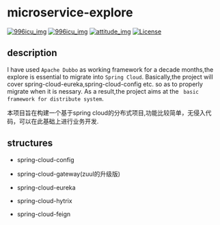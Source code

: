 # microservice-explore

<p align="left">
  <a href="https://996.icu"><img src="https://img.shields.io/badge/link-996.icu-red.svg" alt="996icu_img"></a>
  <a href="https://github.com/996icu/996.ICU/blob/master/LICENSE"><img src="https://img.shields.io/badge/license-Anti%20996-blue.svg" alt="996icu_img"></a>
  <a href="#"><img src="https://img.shields.io/badge/join-welcome-brightgreen.svg" alt="attitude_img"></a>
  <a href="#"><img src="https://img.shields.io/badge/license-MIT-blue.svg" alt="License"></a>
</p>

## description
I have used   `Apache Dubbo` as working framework for a decade months,the explore is essential to migrate into `Spring Cloud`.
Basically,the project will cover spring-cloud-eureka,spring-cloud-config etc. so as to properly migrate when it is nessary.
As a result,the project aims at the ` basic framework for distribute system`.

本项目旨在构建一个基于spring cloud的分布式项目,功能比较简单，无侵入代码，可以在此基础上进行业务开发.

## structures

- spring-cloud-config

- spring-cloud-gateway(zuul的升级版)

- spring-cloud-eureka

- spring-cloud-hytrix

- spring-cloud-feign
